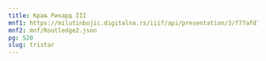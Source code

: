```yaml
---
title: Краљ Рикард III
mnf1: https://milutinbojic.digitalna.rs/iiif/api/presentation/3/f77afd7c-334c-4c96-b962-b58775ca5044%252F00000001%252Fvilijam1%252F00000001/manifest
mnf2: mnf/Routledge2.json
pg: 520
slug: tristar
---
```

